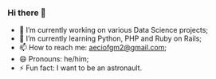 ### Hi there 👋

- 🔭 I’m currently working on various Data Science projects;
- 🌱 I’m currently learning Python, PHP and Ruby on Rails;
- 📫 How to reach me: aeciofgm2@gmail.com;
- 😄 Pronouns: he/him;
- ⚡ Fun fact: I want to be an astronault.

